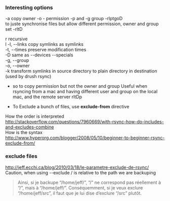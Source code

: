 ### Interesting options

-a copy owner -o - permission -p and -g group -rlptgoD    
to juste synchronise files but allow different permission, owner and group set -rltD    

r recursive    
l  -l, --links                 copy symlinks as symlinks   
-t, --times                 preserve modification times    
-D                          same as --devices --specials      
-g, --group   
-o, --owner   
-k transform symlinks in source directory to plain directory in destination (used by drush rsync)   

*  so to copy permission but not the owner and group 
Useful when rsyncing from a mac and having different user and group on the local mac, and the remote server
rltDp

* To Exclude a bunch of files, use **exclude-from** directive    

How the order is interpreted   
http://stackoverflow.com/questions/7960669/with-rsync-how-do-includes-and-excludes-combine   
How is the syntax   
http://www.hyperorg.com/blogger/2008/05/10/beginner-to-beginner-rsync-exclude-from/


### exclude files   

http://jeff.ecchi.ca/blog/2010/03/18/le-parametre-exclude-de-rsync/
Caution, when using --exclude / is relative to the path we are backuping    
> Ainsi, si je backupe “/home/jeff/”, “/” ne correspond pas réellement à “/”, mais à “/home/jeff/”. Conséquemment, si je veux exclure “/home/jeff/src”, il faut que je lui dise d’exclure “/src” plutôt.

